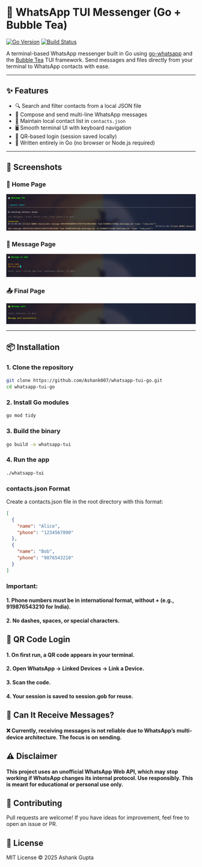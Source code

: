 # 📱 WhatsApp TUI Messenger (Go + Bubble Tea)

[![Go Version](https://img.shields.io/badge/Go-1.20+-00ADD8?logo=go)](https://golang.org/)
[![Build Status](https://img.shields.io/badge/build-passing-brightgreen?logo=github-actions)](https://github.com/yourusername/whatsapp-tui-go/actions)


A terminal-based WhatsApp messenger built in Go using [go-whatsapp](https://github.com/Rhymen/go-whatsapp) and the [Bubble Tea](https://github.com/charmbracelet/bubbletea) TUI framework. Send messages and files directly from your terminal to WhatsApp contacts with ease.

---

## ✨ Features

- 🔍 Search and filter contacts from a local JSON file
- 💬 Compose and send multi-line WhatsApp messages
- 📄 Maintain local contact list in `contacts.json`
- 🖥️ Smooth terminal UI with keyboard navigation
- 🔐 QR-based login (session saved locally)
- 🧠 Written entirely in Go (no browser or Node.js required)

---

## 📸 Screenshots

### 🧭 Home Page
![Home Page](assets/1.png)

### 💬 Message Page
![Message Page](assets/2.png)

### 📤 Final Page
![Final Page](assets/3.png)

---


## 📦 Installation
### 1. Clone the repository
```bash
git clone https://github.com/Ashank007/whatsapp-tui-go.git
cd whatsapp-tui-go
```
### 2. Install Go modules
```bash
go mod tidy
```
### 3. Build the binary
```bash
go build -o whatsapp-tui
```
### 4. Run the app
```bash
./whatsapp-tui
```

### contacts.json Format
Create a contacts.json file in the root directory with this format:

```json
[
  {
    "name": "Alice",
    "phone": "1234567890"
  },
  {
    "name": "Bob",
    "phone": "9876543210"
  }
]

```
### Important:

#### 1. Phone numbers must be in international format, without + (e.g., 919876543210 for India).

#### 2. No dashes, spaces, or special characters.

## 🔑 QR Code Login

#### 1. On first run, a QR code appears in your terminal.

#### 2. Open WhatsApp → Linked Devices → Link a Device.

#### 3. Scan the code.

#### 4. Your session is saved to session.gob for reuse.

## 🔄 Can It Receive Messages?

#### ❌ Currently, receiving messages is not reliable due to WhatsApp’s multi-device architecture. The focus is on sending.

## ⚠️ Disclaimer

#### This project uses an unofficial WhatsApp Web API, which may stop working if WhatsApp changes its internal protocol. Use responsibly. This is meant for educational or personal use only.

## 🙌 Contributing

Pull requests are welcome! If you have ideas for improvement, feel free to open an issue or PR.


## 📄 License

MIT License
© 2025 Ashank Gupta

